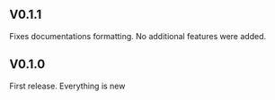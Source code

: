 ## V0.1.1
Fixes documentations formatting. No additional features were added.

## V0.1.0
First release. Everything is new
